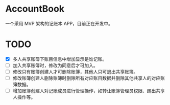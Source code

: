 # AccountBook
一个采用 MVP 架构的记账本 APP，目前正在开发中。

# TODO
- [x] 多人共享账簿下账目信息中增加显示是谁记账。
- [ ] 加入共享账簿时，修改为同意后才可加入。
- [ ] 修改只有账簿创建人才可删除账簿，其他人只可退出共享账簿。
- [ ] 修改账簿创建人删除账簿时删除所有对应账目数据并删除其他共享人的对应账簿数据。
- [ ] 增加账簿创建人对记账成员进行管理操作，如转让账簿管理员权限、踢出共享人操作等。
